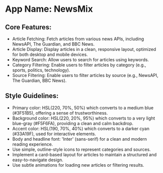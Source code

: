 # **App Name**: NewsMix

## Core Features:

- Article Fetching: Fetch articles from various news APIs, including NewsAPI, The Guardian, and BBC News.
- Article Display: Display articles in a clean, responsive layout, optimized for both desktop and mobile devices.
- Keyword Search: Allow users to search for articles using keywords.
- Category Filtering: Enable users to filter articles by category (e.g., sports, politics, technology).
- Source Filtering: Enable users to filter articles by source (e.g., NewsAPI, The Guardian, BBC News).

## Style Guidelines:

- Primary color: HSL(220, 70%, 50%) which converts to a medium blue (#3F51B5), offering a sense of trustworthiness.
- Background color: HSL(220, 20%, 95%) which converts to a very light blue-gray (#F5F6FA), providing a clean and calm backdrop.
- Accent color: HSL(190, 70%, 40%) which converts to a darker cyan (#33A19F), used for interactive elements.
- Body and headline font: 'Inter' (sans-serif) for a clean and modern reading experience.
- Use simple, outline-style icons to represent categories and sources.
- Implement a card-based layout for articles to maintain a structured and easy-to-navigate design.
- Use subtle animations for loading new articles or filtering results.